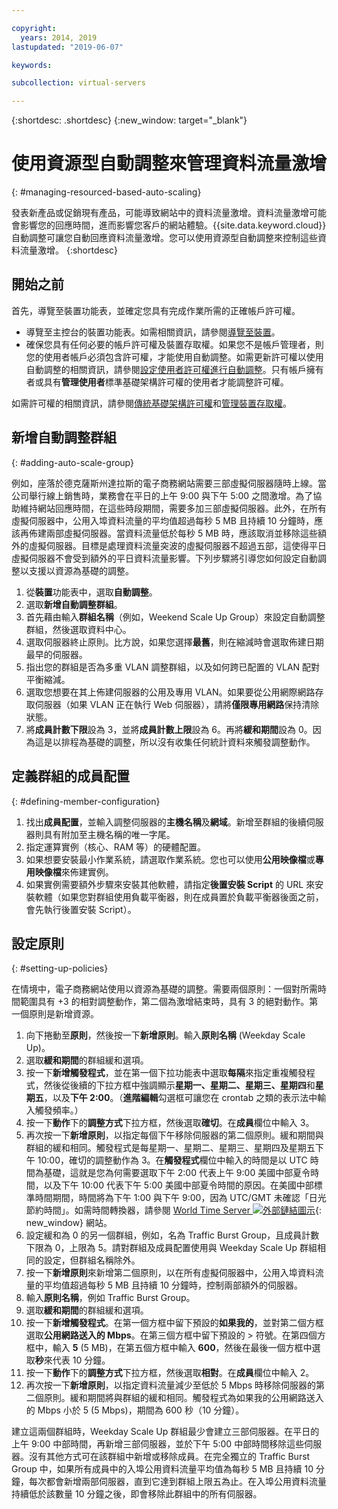 ```yaml
---

copyright:
  years: 2014, 2019
lastupdated: "2019-06-07"

keywords:

subcollection: virtual-servers

---
```


{:shortdesc: .shortdesc}
{:new_window: target="_blank"}

# 使用資源型自動調整來管理資料流量激增
{: #managing-resourced-based-auto-scaling}

發表新產品或促銷現有產品，可能導致網站中的資料流量激增。資料流量激增可能會影響您的回應時間，進而影響您客戶的網站體驗。{{site.data.keyword.cloud}} 自動調整可讓您自動回應資料流量激增。您可以使用資源型自動調整來控制這些資料流量激增。
{:shortdesc}

## 開始之前
首先，導覽至裝置功能表，並確定您具有完成作業所需的正確帳戶許可權。

* 導覽至主控台的裝置功能表。如需相關資訊，請參閱[導覽至裝置](/docs/vsi?topic=virtual-servers-navigating-devices)。
* 確保您具有任何必要的帳戶許可權及裝置存取權。如果您不是帳戶管理者，則您的使用者帳戶必須包含許可權，才能使用自動調整。如需更新許可權以使用自動調整的相關資訊，請參閱[設定使用者許可權進行自動調整](/docs/vsi?topic=virtual-servers-user-permissions-required-to-use-auto-scale)。只有帳戶擁有者或具有**管理使用者**標準基礎架構許可權的使用者才能調整許可權。 

如需許可權的相關資訊，請參閱[傳統基礎架構許可權](/docs/iam?topic=iam-infrapermission#infrapermission)和[管理裝置存取權](/docs/vsi?topic=virtual-servers-managing-device-access)。

## 新增自動調整群組
{: #adding-auto-scale-group}

例如，座落於德克薩斯州達拉斯的電子商務網站需要三部虛擬伺服器隨時上線。當公司舉行線上銷售時，業務會在平日的上午 9:00 與下午 5:00 之間激增。為了協助維持網站回應時間，在這些時段期間，需要多加三部虛擬伺服器。此外，在所有虛擬伺服器中，公用入埠資料流量的平均值超過每秒 5 MB 且持續 10 分鐘時，應該再佈建兩部虛擬伺服器。當資料流量低於每秒 5 MB 時，應該取消並移除這些額外的虛擬伺服器。目標是處理資料流量突波的虛擬伺服器不超過五部，這使得平日虛擬伺服器不會受到額外的平日資料流量影響。下列步驟將引導您如何設定自動調整以支援以資源為基礎的調整。

1. 從**裝置**功能表中，選取**自動調整**。
2. 選取**新增自動調整群組**。
3. 首先藉由輸入**群組名稱**（例如，Weekend Scale Up Group）來設定自動調整群組，然後選取資料中心。
4. 選取伺服器終止原則。比方說，如果您選擇**最舊**，則在縮減時會選取佈建日期最早的伺服器。
5. 指出您的群組是否為多重 VLAN 調整群組，以及如何跨已配置的 VLAN 配對平衡縮減。
6. 選取您想要在其上佈建伺服器的公用及專用 VLAN。如果要從公用網際網路存取伺服器（如果 VLAN 正在執行 Web 伺服器），請將**僅限專用網路**保持清除狀態。
7. 將**成員計數下限**設為 3，並將**成員計數上限**設為 6。再將**緩和期間**設為 0。因為這是以排程為基礎的調整，所以沒有收集任何統計資料來觸發調整動作。

## 定義群組的成員配置
{: #defining-member-configuration}

1. 找出**成員配置**，並輸入調整伺服器的**主機名稱**及**網域**。新增至群組的後續伺服器則具有附加至主機名稱的唯一字尾。
2. 指定運算實例（核心、RAM 等）的硬體配置。
3. 如果想要安裝最小作業系統，請選取作業系統。您也可以使用**公用映像檔**或**專用映像檔**來佈建實例。
4. 如果實例需要額外步驟來安裝其他軟體，請指定**後置安裝 Script** 的 URL 來安裝軟體（如果您對群組使用負載平衡器，則在成員置於負載平衡器後面之前，會先執行後置安裝 Script）。

## 設定原則
{: #setting-up-policies}

在情境中，電子商務網站使用以資源為基礎的調整。需要兩個原則：一個對所需時間範圍具有 +3 的相對調整動作，第二個為激增結束時，具有 3 的絕對動作。第一個原則是新增資源。

1. 向下捲動至**原則**，然後按一下**新增原則**。輸入**原則名稱** (Weekday Scale Up)。
2. 選取**緩和期間**的群組緩和選項。
3. 按一下**新增觸發程式**，並在第一個下拉功能表中選取**每隔**來指定重複觸發程式，然後從後續的下拉方框中強調顯示**星期一、星期二、星期三、星期四**和**星期五**，以及**下午 2:00**。（**進階編輯**勾選框可讓您在 crontab 之類的表示法中輸入觸發頻率。）
4. 按一下**動作**下的**調整方式**下拉方框，然後選取**確切**。在**成員**欄位中輸入 3。
5. 再次按一下**新增原則**，以指定每個下午移除伺服器的第二個原則。緩和期間與群組的緩和相同。觸發程式是每星期一、星期二、星期三、星期四及星期五下午 10:00，確切的調整動作為 3。在**觸發程式**欄位中輸入的時間是以 UTC 時間為基礎，這就是您為何需要選取下午 2:00 代表上午 9:00 美國中部夏令時間，以及下午 10:00 代表下午 5:00 美國中部夏令時間的原因。在美國中部標準時間期間，時間將為下午 1:00 與下午 9:00，因為 UTC/GMT 未確認「日光節約時間」。如需時間轉換器，請參閱 [World Time Server ![外部鏈結圖示](../../icons/launch-glyph.svg "外部鏈結圖示")](http://www.worldtimeserver.com/current_time_in_UTC.aspx){: new_window} 網站。
6. 設定緩和為 0 的另一個群組，例如，名為 Traffic Burst Group，且成員計數下限為 0，上限為 5。請對群組及成員配置使用與 Weekday Scale Up 群組相同的設定，但群組名稱除外。
7. 按一下**新增原則**來新增第二個原則，以在所有虛擬伺服器中，公用入埠資料流量的平均值超過每秒 5 MB 且持續 10 分鐘時，控制兩部額外的伺服器。
8. 輸入**原則名稱**，例如 Traffic Burst Group。
9. 選取**緩和期間**的群組緩和選項。
10. 按一下**新增觸發程式**。在第一個方框中留下預設的**如果我的**，並對第二個方框選取**公用網路送入的 Mbps**。在第三個方框中留下預設的 > 符號。在第四個方框中，輸入 **5** (5 MB)，在第五個方框中輸入 **600**，然後在最後一個方框中選取**秒**來代表 10 分鐘。
11. 按一下**動作**下的**調整方式**下拉方框，然後選取**相對**。在**成員**欄位中輸入 2。
12. 再次按一下**新增原則**，以指定資料流量減少至低於 5 Mbps 時移除伺服器的第二個原則。緩和期間將與群組的緩和相同。觸發程式為如果我的公用網路送入的 Mbps 小於 5 (5 Mbps)，期間為 600 秒（10 分鐘）。

建立這兩個群組時，Weekday Scale Up 群組最少會建立三部伺服器。在平日的上午 9:00 中部時間，再新增三部伺服器，並於下午 5:00 中部時間移除這些伺服器。沒有其他方式可在該群組中新增或移除成員。在完全獨立的 Traffic Burst Group 中，如果所有成員中的入埠公用資料流量平均值為每秒 5 MB 且持續 10 分鐘，每次都會新增兩部伺服器，直到它達到群組上限五為止。在入埠公用資料流量持續低於該數量 10 分鐘之後，即會移除此群組中的所有伺服器。

